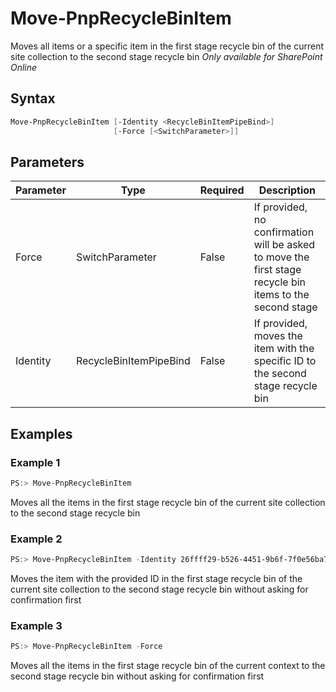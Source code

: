 # Move-PnpRecycleBinItem
Moves all items or a specific item in the first stage recycle bin of the current site collection to the second stage recycle bin
*Only available for SharePoint Online*
## Syntax
```powershell
Move-PnpRecycleBinItem [-Identity <RecycleBinItemPipeBind>]
                       [-Force [<SwitchParameter>]]
```


## Parameters
Parameter|Type|Required|Description
---------|----|--------|-----------
|Force|SwitchParameter|False|If provided, no confirmation will be asked to move the first stage recycle bin items to the second stage|
|Identity|RecycleBinItemPipeBind|False|If provided, moves the item with the specific ID to the second stage recycle bin|
## Examples

### Example 1
```powershell
PS:> Move-PnpRecycleBinItem
```
Moves all the items in the first stage recycle bin of the current site collection to the second stage recycle bin

### Example 2
```powershell
PS:> Move-PnpRecycleBinItem -Identity 26ffff29-b526-4451-9b6f-7f0e56ba7125
```
Moves the item with the provided ID in the first stage recycle bin of the current site collection to the second stage recycle bin without asking for confirmation first

### Example 3
```powershell
PS:> Move-PnpRecycleBinItem -Force
```
Moves all the items in the first stage recycle bin of the current context to the second stage recycle bin without asking for confirmation first
